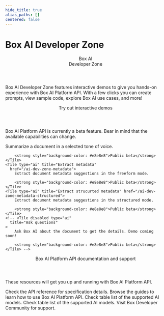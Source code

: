 ```yaml
---
hide_title: true
alias_paths: []
centered: false
---
```

# Box AI Developer Zone

<Centered wide id="ai-developer-zone" >
  <HeroImage type="AiDevZone" imageWidth="548" imageHeight="493">
    <Header>
      Box AI</br>
      Developer Zone
    </Header>

Box AI Developer Zone features interactive
demos to give you hands-on experience with Box AI Platform API.
With a few clicks you can create prompts,
view sample code, explore Box AI use cases, and more!
  </HeroImage>
</Centered>

<Centered mid>
  <Header>
    Try out interactive demos
  </Header>
    <p style="text-align: left; margin-left: 0;">
      Box AI Platform API is currently a beta feature. Bear in mind that
      the available capabilities can change.
    </p>
  <TileGrid rows="3">
    <Tile type="ai" title="Get a summary" href="/ai-dev-zone-summary">
        Summarize a document in a selected tone of voice.

        <strong style="background-color: #e8e8e8">Public beta</strong>
    </Tile>
    <Tile type="ai" title="Extract metadata"
      href="/ai-dev-zone-metadata">
        Extract document metadata suggestions in the freeform mode.

        <strong style="background-color: #e8e8e8">Public beta</strong>
    </Tile>
    <Tile type="ai" title="Extract strucurted metadata" href="/ai-dev-zone-metadata-structured">
        Extract document metadata suggestions in the structured mode.

        <strong style="background-color: #e8e8e8">Public beta</strong>
    </Tile>
    <!-- <Tile disabled type="ai"
      title="Ask questions"
    >
        Ask Box AI about the document to get the details. Demo coming soon!

        <strong style="background-color: #e8e8e8">Public beta</strong>
    </Tile> -->
  </TileGrid>
</Centered>

<Centered mid>
  <Header>
    Box AI Platform API documentation and support
  </Header>
  <p style="text-align: left; margin-left: 0;">
    These resources will get you up and running with Box AI Platform API.
  </p>

  <TileGrid rows="4">
    <Tile type="document" title="AI API reference"
      href="/reference/resources/ai-response/">
        Check the API reference for specification details.
    </Tile>
    <Tile type="leaflet" title="Developer guides"
      href="/guides/box-ai/">
        Browse the guides to learn how to use Box AI Platform API.
    </Tile>
    <Tile type="tuning" title="Supported AI models"
      href="/guides/box-ai/supported-models/">
        Check table list of the supported AI models.
    </Tile>
    <Tile type="tuning" title="Supported AI models"
      href="/guides/box-ai/supported-models/">
        Check table list of the supported AI models.
    </Tile>
    <Tile type="speech-bubble" title="Support"
      href="https://community.box.com/">
        Visit Box Developer Community for support.
    </Tile>
  </TileGrid>
</Centered>
